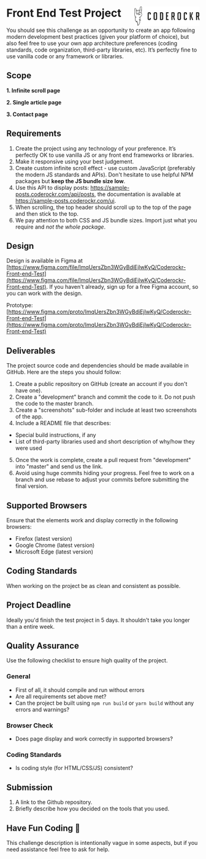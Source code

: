 # Front End Test Project  <img src="https://raw.githubusercontent.com/Coderockr/backend-test/refs/heads/main/coderockr.banner.svg" align="right" height="50px" />

You should see this challenge as an opportunity to create an app following modern development best practices (given your platform of choice), but also feel free to use your own app architecture preferences (coding standards, code organization, third-party libraries, etc). It’s perfectly fine to use vanilla code or any framework or libraries.

## Scope
**1. Infinite scroll page**

**2. Single article page**

**3. Contact page**

## Requirements
1. Create the project using any technology of your preference. It’s perfectly OK to use vanilla JS or any front end frameworks or libraries.
2. Make it responsive using your best judgement.
3. Create custom infinite scroll effect - use custom JavaScript (preferably the modern JS standards and APIs). Don't hesitate to use helpful NPM packages but **keep the JS bundle size low**.
4. Use this API to display posts: https://sample-posts.coderockr.com/api/posts, the documentation is available at https://sample-posts.coderockr.com/ui.
5. When scrolling, the top header should scroll up to the top of the page and then stick to the top.
6. We pay attention to both CSS and JS bundle sizes. Import just what you require and _not the whole package_.

## Design

Design is available in Figma at [https://www.figma.com/file/ImqUersZbn3WGyBdiEjlwKyQ/Coderockr-Front-end-Test](https://www.figma.com/file/ImqUersZbn3WGyBdiEjlwKyQ/Coderockr-Front-end-Test). If you haven't already, sign up for a free Figma account, so you can work with the design.

Prototype: [https://www.figma.com/proto/ImqUersZbn3WGyBdiEjlwKyQ/Coderockr-Front-end-Test](https://www.figma.com/proto/ImqUersZbn3WGyBdiEjlwKyQ/Coderockr-Front-end-Test)

## Deliverables
The project source code and dependencies should be made available in GitHub. Here are the steps you should follow:
1. Create a public repository on GitHub (create an account if you don't have one).
2. Create a "development" branch and commit the code to it. Do not push the code to the master branch.
3. Create a "screenshots" sub-folder and include at least two screenshots of the app.
4. Include a README file that describes:
  - Special build instructions, if any
  - List of third-party libraries used and short description of why/how they were used
5. Once the work is complete, create a pull request from "development" into "master" and send us the link.
6. Avoid using huge commits hiding your progress. Feel free to work on a branch and use rebase to adjust your commits before submitting the final version.

## Supported Browsers
Ensure that the elements work and display correctly in the following browsers:

- Firefox (latest version)
- Google Chrome (latest version)
- Microsoft Edge (latest version)

## Coding Standards
When working on the project be as clean and consistent as possible.

## Project Deadline
Ideally you'd finish the test project in 5 days. It shouldn't take you longer than a entire week.

## Quality Assurance

Use the following checklist to ensure high quality of the project.

### General
- First of all, it should compile and run without errors
- Are all requirements set above met?
- Can the project be built using `npm run build` or `yarn build` without any errors and warnings?

### Browser Check

- Does page display and work correctly in supported browsers?

### Coding Standards

- Is coding style (for HTML/CSS/JS) consistent?

## Submission
1. A link to the Github repository.
2. Briefly describe how you decided on the tools that you used.

## Have Fun Coding 🤘
This challenge description is intentionally vague in some aspects, but if you need assistance feel free to ask for help.
